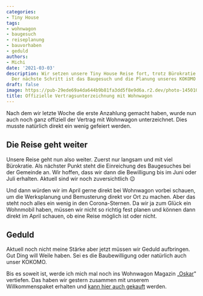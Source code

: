 ```yaml
---
categories:
- Tiny House
tags:
- wohnwagon
- baugesuch
- reiseplanung
- bauvorhaben
- geduld
authors:
- Michi
date: '2021-03-03'
description: Wir setzen unsere Tiny House Reise fort, trotz Bürokratie und Wartezeiten.
  Der nächste Schritt ist das Baugesuch und die Planung unseres KOKOMO bei Wohnwagon.
draft: false
image: https://pub-29ede69a4da644b9b81fa3dd5f8e9d6a.r2.dev/photo-1450101499163-c8848c66ca85-scaled.webp
title: Offizielle Vertragsunterzeichnung mit Wohnwagon
---
```


Nach dem wir letzte Woche die erste Anzahlung gemacht haben, wurde nun auch
noch ganz offiziell der Vertrag mit Wohnwagon unterzeichnet. Dies musste
natürlich direkt ein wenig gefeiert werden.

## Die Reise geht weiter

Unsere Reise geht nun also weiter. Zuerst nur langsam und mit viel Bürokratie.
Als nächster Punkt steht die Einreichung des Baugesuches bei der Gemeinde an.
Wir hoffen, dass wir dann die Bewilligung bis im Juni oder Juli erhalten.
Aktuell sind wir noch zuversichtlich 😉

Und dann würden wir im April gerne direkt bei Wohnwagon vorbei schauen, um die
Werksplanung und Bemusterung direkt vor Ort zu machen. Aber das steht noch
alles ein wenig in den Corona-Sternen. Da wir ja zum Glück ein Wohnmobil
haben, müssen wir nicht so richtig fest planen und können dann direkt im April
schauen, ob eine Reise möglich ist oder nicht.

## Geduld

Aktuell noch nicht meine Stärke aber jetzt müssen wir Geduld aufbringen. Gut
Ding will Weile haben. Sei es die Baubewilligung oder natürlich auch unser
KOKOMO.

Bis es soweit ist, werde ich mich mal noch ins Wohnwagon Magazin
„[Oskar](https://www.wohnwagon.at/produkt-schlagwort/oskar/)" vertiefen. Das
haben wir gestern zusammen mit unserem Willkommenspaket erhalten und [kann hier auch gekauft](https://www.wohnwagon.at/produkt-schlagwort/oskar/) werden.